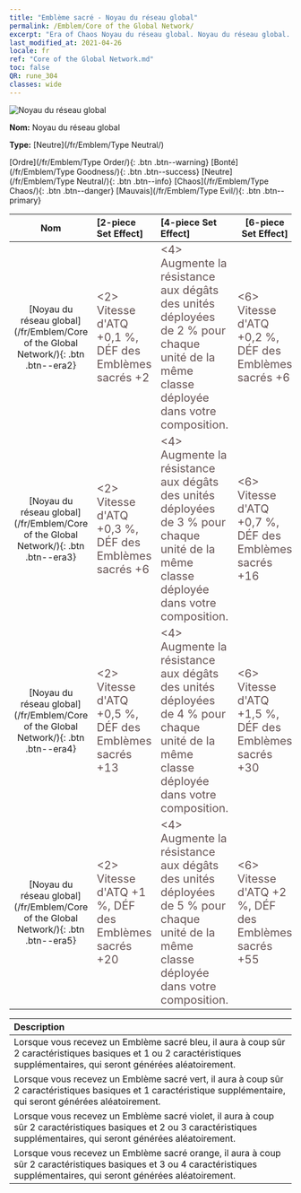 ```yaml
---
title: "Emblème sacré - Noyau du réseau global"
permalink: /Emblem/Core of the Global Network/
excerpt: "Era of Chaos Noyau du réseau global. Noyau du réseau global. Era of Chaos Emblème sacré Noyau du réseau global. Era of Chaos Neutre Noyau du réseau global"
last_modified_at: 2021-04-26
locale: fr
ref: "Core of the Global Network.md"
toc: false
QR: rune_304
classes: wide
---
```


  ![Noyau du réseau global](/images/r/rune_icon_304.png)

 **Nom:** Noyau du réseau global

 **Type:** [Neutre](/fr/Emblem/Type Neutral/)

  [Ordre](/fr/Emblem/Type Order/){: .btn .btn--warning}   [Bonté](/fr/Emblem/Type Goodness/){: .btn .btn--success}   [Neutre](/fr/Emblem/Type Neutral/){: .btn .btn--info}   [Chaos](/fr/Emblem/Type Chaos/){: .btn .btn--danger}   [Mauvais](/fr/Emblem/Type Evil/){: .btn .btn--primary} 

  |  Nom    | [2-piece Set Effect] | [4-piece Set Effect] | [6-piece Set Effect]  | 
  |:-----------------------:|:-------------------|:-----------------|----------------| 
  | [Noyau du réseau global](/fr/Emblem/Core of the Global Network/){: .btn .btn--era2} | <span style="color: #645252;font-size:20px">&lt;2&gt; Vitesse d'ATQ +0,1 %, DÉF des Emblèmes sacrés +2</span> | <span style="color: #645252;font-size:20px">&lt;4&gt; Augmente la résistance aux dégâts des unités déployées de 2 % pour chaque unité de la même classe déployée dans votre composition.</span> | <span style="color: #645252;font-size:20px">&lt;6&gt; Vitesse d'ATQ +0,2 %, DÉF des Emblèmes sacrés +6</span> | 
  | [Noyau du réseau global](/fr/Emblem/Core of the Global Network/){: .btn .btn--era3} | <span style="color: #645252;font-size:20px">&lt;2&gt; Vitesse d'ATQ +0,3 %, DÉF des Emblèmes sacrés +6</span> | <span style="color: #645252;font-size:20px">&lt;4&gt; Augmente la résistance aux dégâts des unités déployées de 3 % pour chaque unité de la même classe déployée dans votre composition.</span> | <span style="color: #645252;font-size:20px">&lt;6&gt; Vitesse d'ATQ +0,7 %, DÉF des Emblèmes sacrés +16</span> | 
  | [Noyau du réseau global](/fr/Emblem/Core of the Global Network/){: .btn .btn--era4} | <span style="color: #645252;font-size:20px">&lt;2&gt; Vitesse d'ATQ +0,5 %, DÉF des Emblèmes sacrés +13</span> | <span style="color: #645252;font-size:20px">&lt;4&gt; Augmente la résistance aux dégâts des unités déployées de 4 % pour chaque unité de la même classe déployée dans votre composition.</span> | <span style="color: #645252;font-size:20px">&lt;6&gt; Vitesse d'ATQ +1,5 %, DÉF des Emblèmes sacrés +30</span> | 
  | [Noyau du réseau global](/fr/Emblem/Core of the Global Network/){: .btn .btn--era5} | <span style="color: #645252;font-size:20px">&lt;2&gt; Vitesse d'ATQ +1 %, DÉF des Emblèmes sacrés +20</span> | <span style="color: #645252;font-size:20px">&lt;4&gt; Augmente la résistance aux dégâts des unités déployées de 5 % pour chaque unité de la même classe déployée dans votre composition.</span> | <span style="color: #645252;font-size:20px">&lt;6&gt; Vitesse d'ATQ +2 %, DÉF des Emblèmes sacrés +55</span> | 

  |         Description            | 
  |:-------------------------------|
  | Lorsque vous recevez un Emblème sacré bleu, il aura à coup sûr 2 caractéristiques basiques et 1 ou 2 caractéristiques supplémentaires, qui seront générées aléatoirement. |
  | Lorsque vous recevez un Emblème sacré vert, il aura à coup sûr 2 caractéristiques basiques et 1 caractéristique supplémentaire, qui seront générées aléatoirement. |
  | Lorsque vous recevez un Emblème sacré violet, il aura à coup sûr 2 caractéristiques basiques et 2 ou 3 caractéristiques supplémentaires, qui seront générées aléatoirement. |
  | Lorsque vous recevez un Emblème sacré orange, il aura à coup sûr 2 caractéristiques basiques et 3 ou 4 caractéristiques supplémentaires, qui seront générées aléatoirement. |

